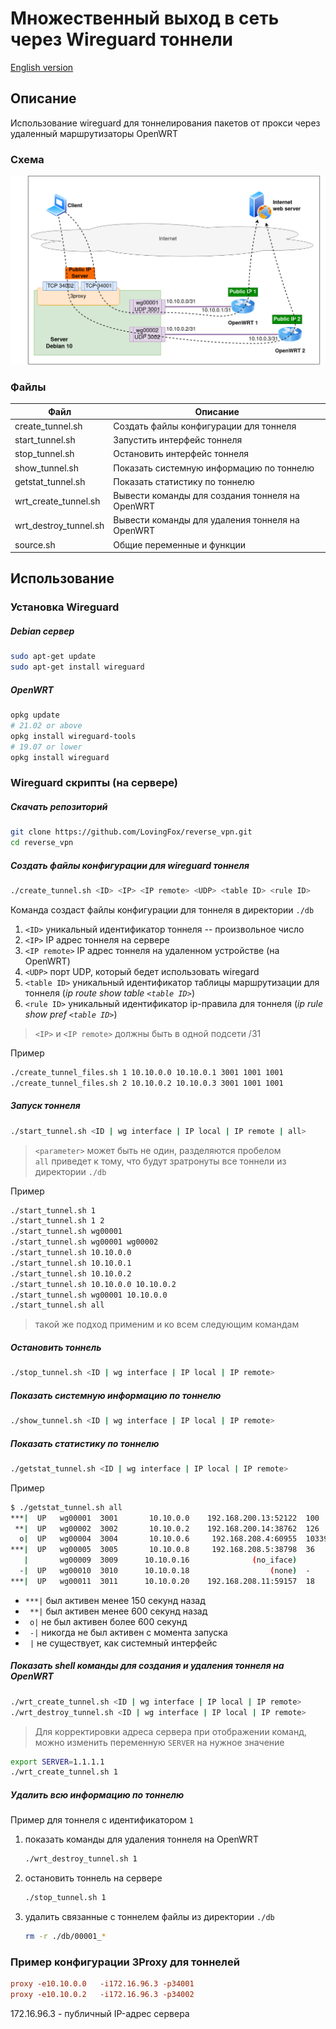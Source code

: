 # Множественный выход в сеть через Wireguard тоннели

[English version](README.md)

## Описание

Использование wireguard для тоннелирования пакетов от прокси через удаленный маршрутизаторы OpenWRT

### Схема

![Схема сети](scheme.png)

### Файлы

| Файл                  |  Описание                                        |
|-----------------------|--------------------------------------------------|
| create_tunnel.sh      | Создать файлы конфигурации для тоннеля           |
| start_tunnel.sh       | Запустить интерфейс тоннеля                      |
| stop_tunnel.sh        | Остановить интерфейс тоннеля                     |
| show_tunnel.sh        | Показать системную информацию по тоннелю         |
| getstat_tunnel.sh     | Показать статистику по тоннелю                   |
| wrt_create_tunnel.sh  | Вывести команды для создания тоннеля на OpenWRT  |
| wrt_destroy_tunnel.sh | Вывести команды для удаления тоннеля на OpenWRT  |
| source.sh             | Общие переменные и функции                       |

## Использование

### Установка Wireguard

##### Debian сервер

```bash
sudo apt-get update
sudo apt-get install wireguard
```

##### OpenWRT

```bash
opkg update
# 21.02 or above
opkg install wireguard-tools
# 19.07 or lower
opkg install wireguard
```

### Wireguard скрипты (на сервере)

##### Скачать репозиторий

```bash
git clone https://github.com/LovingFox/reverse_vpn.git
cd reverse_vpn
```

##### Создать файлы конфигурации для wireguard тоннеля

```bash
./create_tunnel.sh <ID> <IP> <IP remote> <UDP> <table ID> <rule ID>
```

Команда создаст файлы конфигурации для тоннеля в директории `./db`

1. `<ID>` уникальный идентификатор тоннеля -- произвольное число
1. `<IP>` IP адрес тоннеля на сервере
1. `<IP remote>` IP адрес тоннеля на удаленном устройстве (на OpenWRT)
1. `<UDP>` порт UDP, который бедет использовать wiregard
1. `<table ID>` уникальный идентификатор таблицы маршрутизации для тоннеля (*ip route show table `<table ID>`*)
1. `<rule ID>` уникальный идентификатор ip-правила для тоннеля (*ip rule show pref `<table ID>`*)

> `<IP>` и `<IP remote>` должны быть в одной подсети /31

Пример

```bash
./create_tunnel_files.sh 1 10.10.0.0 10.10.0.1 3001 1001 1001
./create_tunnel_files.sh 2 10.10.0.2 10.10.0.3 3001 1001 1001
```

##### Запуск тоннеля

```bash
./start_tunnel.sh <ID | wg interface | IP local | IP remote | all>
```

> `<parameter>` может быть не один, разделяются пробелом  
`all` приведет к тому, что будут зpатронуты все тоннели из директории `./db`

Пример

```bash
./start_tunnel.sh 1
./start_tunnel.sh 1 2
./start_tunnel.sh wg00001
./start_tunnel.sh wg00001 wg00002
./start_tunnel.sh 10.10.0.0
./start_tunnel.sh 10.10.0.1
./start_tunnel.sh 10.10.0.2
./start_tunnel.sh 10.10.0.0 10.10.0.2
./start_tunnel.sh wg00001 10.10.0.0
./start_tunnel.sh all
```

> такой же подход применим и ко всем следующим командам

##### Остановить тоннель

```bash
./stop_tunnel.sh <ID | wg interface | IP local | IP remote>
```

##### Показать системную информацию по тоннелю

```bash
./show_tunnel.sh <ID | wg interface | IP local | IP remote>
```

##### Показать статистику по тоннелю

```bash
./getstat_tunnel.sh <ID | wg interface | IP local | IP remote>
```

Пример

```bash
$ ./getstat_tunnel.sh all
***|  UP   wg00001  3001       10.10.0.0    192.168.200.13:52122  100
 **|  UP   wg00002  3002       10.10.0.2    192.168.200.14:38762  126
  o|  UP   wg00004  3004       10.10.0.6     192.168.208.4:60955  10339
***|  UP   wg00005  3005       10.10.0.8     192.168.208.5:38798  36
   |       wg00009  3009      10.10.0.16              (no_iface)
  -|  UP   wg00010  3010      10.10.0.18                  (none)  -
***|  UP   wg00011  3011      10.10.0.20    192.168.208.11:59157  18
```

* `***|` был активен менее 150 секунд назад
* ` **|` был активен менее 600 секунд назад
* ` o|` не был активен более 600 секунд
* ` -|` никогда не был активен с момента запуска
* ` |` не существует, как системный интерфейс

##### Показать shell команды для создания и удаления тоннеля на OpenWRT 

```bash
./wrt_create_tunnel.sh <ID | wg interface | IP local | IP remote>
./wrt_destroy_tunnel.sh <ID | wg interface | IP local | IP remote>
```

> Для корректировки адреса сервера при отображении команд, можно изменить переменную `SERVER` на нужное значение

```bash
export SERVER=1.1.1.1
./wrt_create_tunnel.sh 1
```

##### Удалить всю информацию по тоннелю

Пример для тоннеля с идентификатором `1`

1. показать команды для удаления тоннеля на OpenWRT

    ```bash
    ./wrt_destroy_tunnel.sh 1
    ```

1. остановить тоннель на сервере

    ```bash
    ./stop_tunnel.sh 1
    ```

1. удалить связанные с тоннелем файлы из директории `./db`

    ```bash
    rm -r ./db/00001_*
    ```

### Пример конфигурации 3Proxy для тоннелей

```conf
proxy -e10.10.0.0   -i172.16.96.3 -p34001
proxy -e10.10.0.2   -i172.16.96.3 -p34002
```

172.16.96.3 - публичный IP-адрес сервера
